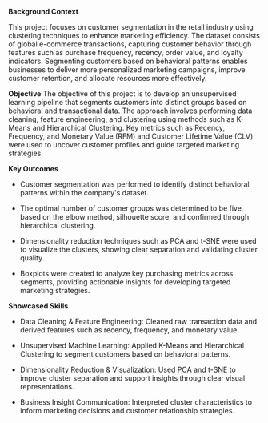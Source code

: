 **Background Context**

This project focuses on customer segmentation in the retail industry using clustering techniques to enhance marketing efficiency. The dataset consists of global e-commerce transactions, capturing customer behavior through features such as purchase frequency, recency, order value, and loyalty indicators. Segmenting customers based on behavioral patterns enables businesses to deliver more personalized marketing campaigns, improve customer retention, and allocate resources more effectively.

**Objective**
The objective of this project is to develop an unsupervised learning pipeline that segments customers into distinct groups based on behavioral and transactional data. The approach involves performing data cleaning, feature engineering, and clustering using methods such as K-Means and Hierarchical Clustering. Key metrics such as Recency, Frequency, and Monetary Value (RFM) and Customer Lifetime Value (CLV) were used to uncover customer profiles and guide targeted marketing strategies.

**Key Outcomes**
 - Customer segmentation was performed to identify distinct behavioral patterns within the company's dataset.

 - The optimal number of customer groups was determined to be five, based on the elbow method, silhouette score, and confirmed through hierarchical clustering.

 - Dimensionality reduction techniques such as PCA and t-SNE were used to visualize the clusters, showing clear separation and validating cluster quality.

 - Boxplots were created to analyze key purchasing metrics across segments, providing actionable insights for developing targeted marketing strategies.



**Showcased Skills**
 - Data Cleaning & Feature Engineering: Cleaned raw transaction data and derived features such as recency, frequency, and monetary value.

 - Unsupervised Machine Learning: Applied K-Means and Hierarchical Clustering to segment customers based on behavioral patterns.

 - Dimensionality Reduction & Visualization: Used PCA and t-SNE to improve cluster separation and support insights through clear visual representations.

 - Business Insight Communication: Interpreted cluster characteristics to inform marketing decisions and customer relationship strategies.
